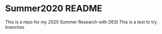 # Summer2020 README

This is a repo for my 2020 Summer Research with DESI
This is a test to try branches
